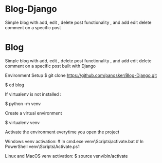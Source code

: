 # Blog-Django
Simple blog with add, edit , delete post functionality , and add edit delete comment on a specific post
# Blog
Simple blog with add, edit , delete post functionality , and add edit delete comment on a specific post built with Django 

Environment Setup 
  $ git clone https://github.com/panosker/Blog-Django.git
  
  $ cd blog

If virtualenv is not installed :

  $ python -m venv <directory>

Create a virtual environment

  $ virtualenv venv

Activate the environment everytime you open the project

  Windows venv activation:
    # In cmd.exe
    venv\Scripts\activate.bat
    # In PowerShell
    venv\Scripts\Activate.ps1
  
  Linux and MacOS venv activation:
    $ source venv/bin/activate
